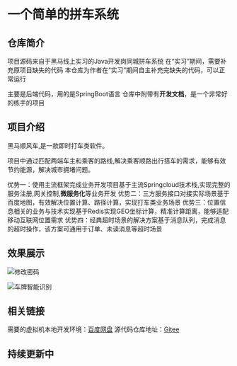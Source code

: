 # 一个简单的拼车系统

## 仓库简介

项目源码来自于黑马线上实习的Java开发岗同城拼车系统
在“实习”期间，需要补充原项目缺失的代码
本仓库为作者在“实习”期间自主补充完缺失的代码，可以正常运行

主要是后端代码，用的是SpringBoot语言
仓库中附带有**开发文档**，是一个非常好的练手的项目

## 项目介绍

黑马顺风车,是一款即时打车类软件。

项目中通过匹配两端车主和乘客的路线,解决乘客顺路出行搭车的需求，能够有效节约能源，解决城市拥堵问题。

优势一：使用主流框架完成业务开发项目基于主流Springcloud技术栈,实现完整的服务注册,网关控制,**微服务化**等业务开发
优势二：三方服务接口对接实际场景基于百度地图，有效解决位置计算、路径计算，实现打车类业务场景
优势三：位置信息相关的业务与技术实现基于Redis实现GEO坐标计算，精准计算距离，能够适配移动互联网位置需求
优势四：经典超时场景的解决方案基于消息队列，完成消息的超时操作，该方案可通用于订单、未读消息等超时场景

## 效果展示

![修改密码](https://img-blog.csdnimg.cn/direct/1c28541f8c6e481b92646df67b6f5d1b.png)

![车牌智能识别](https://img-blog.csdnimg.cn/direct/90645c8f6e554773941edec1242849e6.png)

## 相关链接

需要的虚拟机本地开发环境：[百度网盘](https://pan.baidu.com/s/1_XBMvXLcBkARtYcUDLemZw?pwd=u5e8)
源代码仓库地址：[Gitee](https://gitee.com/380014953/hitch)

## 持续更新中
